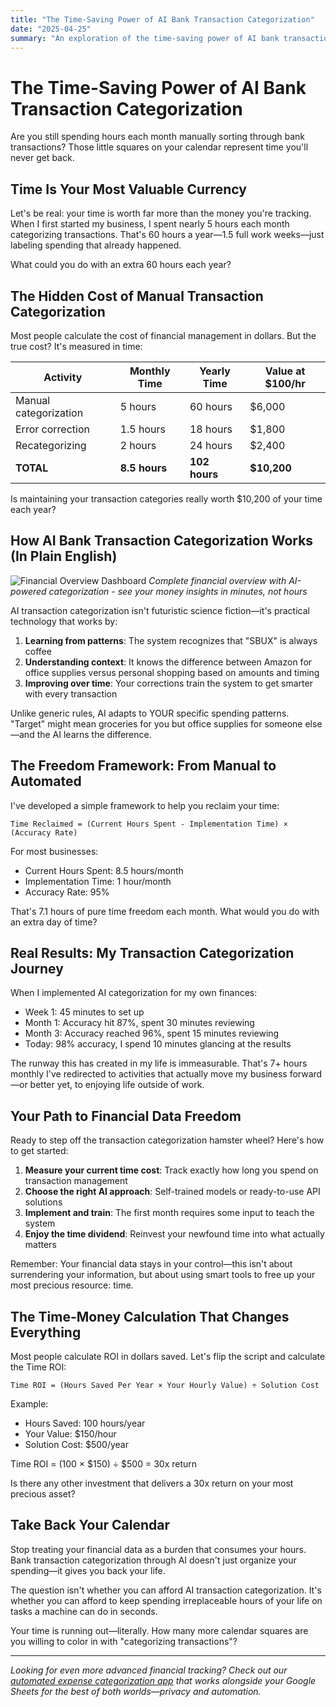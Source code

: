 ```yaml
---
title: "The Time-Saving Power of AI Bank Transaction Categorization"
date: "2025-04-25"
summary: "An exploration of the time-saving power of AI bank transaction categorization."
---
```


# The Time-Saving Power of AI Bank Transaction Categorization

Are you still spending hours each month manually sorting through bank transactions? Those little squares on your calendar represent time you'll never get back.

## Time Is Your Most Valuable Currency

Let's be real: your time is worth far more than the money you're tracking. When I first started my business, I spent nearly 5 hours each month categorizing transactions. That's 60 hours a year—1.5 full work weeks—just labeling spending that already happened.

What could you do with an extra 60 hours each year?

## The Hidden Cost of Manual Transaction Categorization

Most people calculate the cost of financial management in dollars. But the true cost? It's measured in time:

| Activity | Monthly Time | Yearly Time | Value at $100/hr |
|----------|--------------|-------------|------------------|
| Manual categorization | 5 hours | 60 hours | $6,000 |
| Error correction | 1.5 hours | 18 hours | $1,800 |
| Recategorizing | 2 hours | 24 hours | $2,400 |
| **TOTAL** | **8.5 hours** | **102 hours** | **$10,200** |

Is maintaining your transaction categories really worth $10,200 of your time each year?

## How AI Bank Transaction Categorization Works (In Plain English)

![Financial Overview Dashboard](/es_financial_overview_dashboard.png)
*Complete financial overview with AI-powered categorization - see your money insights in minutes, not hours*

AI transaction categorization isn't futuristic science fiction—it's practical technology that works by:

1. **Learning from patterns**: The system recognizes that "SBUX" is always coffee
2. **Understanding context**: It knows the difference between Amazon for office supplies versus personal shopping based on amounts and timing
3. **Improving over time**: Your corrections train the system to get smarter with every transaction

Unlike generic rules, AI adapts to YOUR specific spending patterns. "Target" might mean groceries for you but office supplies for someone else—and the AI learns the difference.

## The Freedom Framework: From Manual to Automated

I've developed a simple framework to help you reclaim your time:

```
Time Reclaimed = (Current Hours Spent - Implementation Time) × (Accuracy Rate)
```

For most businesses:
- Current Hours Spent: 8.5 hours/month
- Implementation Time: 1 hour/month
- Accuracy Rate: 95%

That's 7.1 hours of pure time freedom each month. What would you do with an extra day of time?

## Real Results: My Transaction Categorization Journey

When I implemented AI categorization for my own finances:
- Week 1: 45 minutes to set up
- Month 1: Accuracy hit 87%, spent 30 minutes reviewing
- Month 3: Accuracy reached 96%, spent 15 minutes reviewing
- Today: 98% accuracy, I spend 10 minutes glancing at the results

The runway this has created in my life is immeasurable. That's 7+ hours monthly I've redirected to activities that actually move my business forward—or better yet, to enjoying life outside of work.

## Your Path to Financial Data Freedom

Ready to step off the transaction categorization hamster wheel? Here's how to get started:

1. **Measure your current time cost**: Track exactly how long you spend on transaction management
2. **Choose the right AI approach**: Self-trained models or ready-to-use API solutions
3. **Implement and train**: The first month requires some input to teach the system
4. **Enjoy the time dividend**: Reinvest your newfound time into what actually matters

Remember: Your financial data stays in your control—this isn't about surrendering your information, but about using smart tools to free up your most precious resource: time.

## The Time-Money Calculation That Changes Everything

Most people calculate ROI in dollars saved. Let's flip the script and calculate the Time ROI:

```
Time ROI = (Hours Saved Per Year × Your Hourly Value) ÷ Solution Cost
```

Example:
- Hours Saved: 100 hours/year
- Your Value: $150/hour
- Solution Cost: $500/year

Time ROI = (100 × $150) ÷ $500 = 30x return

Is there any other investment that delivers a 30x return on your most precious asset?

## Take Back Your Calendar

Stop treating your financial data as a burden that consumes your hours. Bank transaction categorization through AI doesn't just organize your spending—it gives you back your life.

The question isn't whether you can afford AI transaction categorization. It's whether you can afford to keep spending irreplaceable hours of your life on tasks a machine can do in seconds.

Your time is running out—literally. How many more calendar squares are you willing to color in with "categorizing transactions"?

---

*Looking for even more advanced financial tracking? Check out our [automated expense categorization app](/integrations) that works alongside your Google Sheets for the best of both worlds—privacy and automation.*